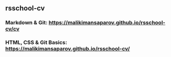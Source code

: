 ## rsschool-cv

### Markdown & Git: https://malikimansaparov.github.io/rsschool-cv/cv

### HTML, CSS & Git Basics: https://malikimansaparov.github.io/rsschool-cv/
